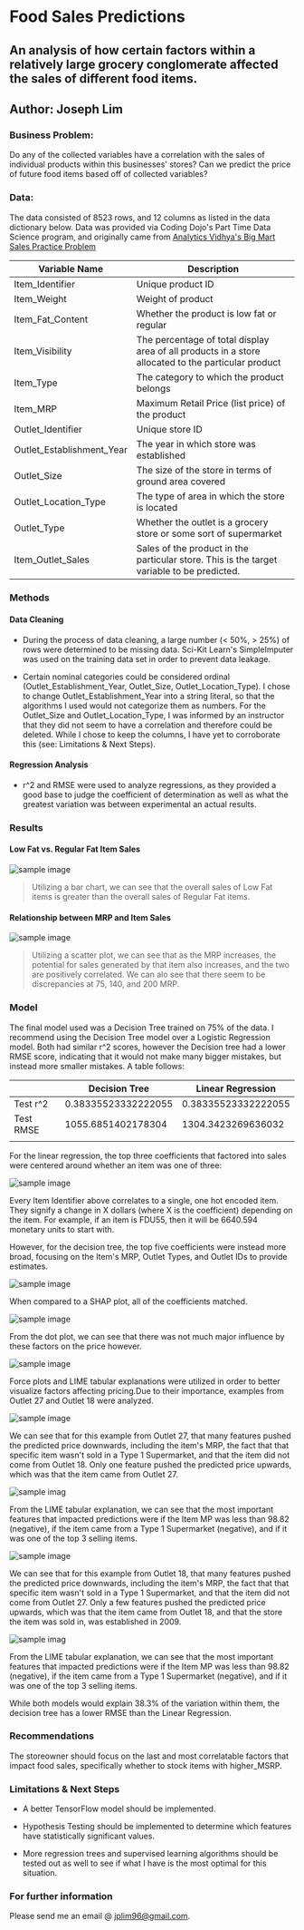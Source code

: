 # Food Sales Predictions

## An analysis of how certain factors within a relatively large grocery conglomerate affected the sales of different food items.

## Author: Joseph Lim

### Business Problem: 
Do any of the collected variables have a correlation with the sales of individual products within this businesses' stores? Can we predict the price of future food items based off of collected variables?

### Data:
The data consisted of 8523 rows, and 12 columns as listed in the data dictionary below. Data was provided via Coding Dojo's Part Time Data Science program, and originally came from [Analytics Vidhya's Big Mart Sales Practice Problem](https://https://datahack.analyticsvidhya.com/contest/practice-problem-big-mart-sales-iii/)

| Variable Name             | Description                                                                                         |
|---------------------------|-----------------------------------------------------------------------------------------------------|
| Item_Identifier           | Unique product ID                                                                                   |
| Item_Weight               | Weight of product                                                                                   |
| Item_Fat_Content          | Whether the product is low fat or regular                                                           |
| Item_Visibility           | The percentage of total display area of all products in a store allocated to the particular product |
| Item_Type                 | The category to which the product belongs                                                           |
| Item_MRP                  | Maximum Retail Price (list price) of the product                                                    |
| Outlet_Identifier         | Unique store ID                                                                                     |
| Outlet_Establishment_Year | The year in which store was established                                                             |
| Outlet_Size               | The size of the store in terms of ground area covered                                               |
| Outlet_Location_Type      | The type of area in which the store is located                                                      |
| Outlet_Type               | Whether the outlet is a grocery store or some sort of supermarket                                   |
| Item_Outlet_Sales         | Sales of the product in the particular store. This is the target variable to be predicted.          |

### Methods

#### Data Cleaning
* During the process of data cleaning, a large number (< 50%, > 25%) of rows were determined to be missing data. Sci-Kit Learn's SimpleImputer was used on the training data set in order to prevent data leakage. 

* Certain nominal categories could be considered ordinal (Outlet_Establishment_Year, Outlet_Size, Outlet_Location_Type). I chose to change Outlet_Establishment_Year into a string literal, so that the algorithms I used would not categorize them as numbers. For the Outlet_Size and Outlet_Location_Type, I was informed by an instructor that they did not seem to have a correlation and therefore could be deleted. While I chose to keep the columns, I have yet to corroborate this (see: Limitations & Next Steps).

#### Regression Analysis
* r^2 and RMSE were used to analyze regressions, as they provided a good base to judge the coefficient of determination as well as what the greatest variation was between experimental an actual results.

### Results

#### Low Fat vs. Regular Fat Item Sales
![sample image](images/LFvsRegularSales.png)

> Utilizing a bar chart, we can see that the overall sales of Low Fat items is greater than the overall sales of Regular Fat items.

#### Relationship between MRP and Item Sales
![sample image](images/RelationshipBetweenMRPAndItemSales.png)
> Utilizing a scatter plot, we can see that as the MRP increases, the potential for sales generated by that item also increases, and the two are positively correlated. We can alo see that there seem to be discrepancies at 75, 140, and 200 MRP.

### Model
The final model used was a Decision Tree trained on 75% of the data. I recommend using the Decision Tree model over a Logistic Regression model. Both had similar r^2 scores, however the Decision tree had a lower RMSE score, indicating that it would not make many bigger mistakes, but instead more smaller mistakes. A table follows:

|           | Decision Tree       | Linear Regression   |
|-----------|---------------------|---------------------|
| Test r^2  | 0.38335523332222055 | 0.38335523332222055 |
| Test RMSE | 1055.6851402178304  | 1304.3423269636032  |
|           |                     |                     |

For the linear regression, the top three coefficients that factored into sales were centered around whether an item was one of three:

![sample image](images/LineReg3MIF.png)

Every Item Identifier above correlates to a single, one hot encoded item. They signify a change in X dollars (where X is the coefficient) depending on the item. For example, if an item is FDU55, then it will be 6640.594 monetary units to start with.

However, for the decision tree, the top five coefficients were instead more broad, focusing on the Item's MRP, Outlet Types, and Outlet IDs to provide estimates.

![sample image](images/DecTree5MIF.png)

When compared to a SHAP plot, all of the coefficients matched.

![sample image](images/SHAPSummaryBar.png)

From the dot plot, we can see that there was not much major influence by these factors on the price however.

![sample image](images/SHAPSummaryDot.png)

Force plots and LIME tabular explanations were utilized in order to better visualize factors affecting pricing.Due to their importance, examples from Outlet 27 and Outlet 18 were analyzed.

![sample image](images/SHAPForce27.png)

We can see that for this example from Outlet 27, that many features pushed the predicted price downwards, including the item's MRP, the fact that that specific item wasn't sold in a Type 1 Supermarket, and that the item did not come from Outlet 18.
Only one feature pushed the predicted price upwards, which was that the item came from Outlet 27.

![sample imag](images/LIME27.png)

From the LIME tabular explanation, we can see that the most important features that impacted predictions were if the Item MP was less than 98.82 (negative), if the item came from a Type 1 Supermarket (negative), and if it was one of the top 3 selling items.

![sample image](images/SHAPForce18.png)

We can see that for this example from Outlet 18, that many features pushed the predicted price downwards, including the item's MRP, the fact that that specific item wasn't sold in a Type 1 Supermarket, and that the item did not come from Outlet 27.
Only a few features pushed the predicted price upwards, which was that the item came from Outlet 18, and that the store the item was sold in, was established in 2009.

![sample imag](images/LIME18.png)

From the LIME tabular explanation, we can see that the most important features that impacted predictions were if the Item MP was less than 98.82 (negative), if the item came from a Type 1 Supermarket (negative), and if it was one of the top 3 selling items.


While both models would explain 38.3% of the variation within them, the decision tree has a lower RMSE than the Linear Regression. 

### Recommendations

The storeowner should focus on the last and most correlatable factors that impact food sales, specifically whether to stock items with higher_MSRP.

### Limitations & Next Steps
* A better TensorFlow model should be implemented.

* Hypothesis Testing should be implemented to determine which features have statistically significant values.

* More regression trees and supervised learning algorithms should be tested out as well to see if what I have is the most optimal for this situation.

### For further information

Please send me an email @ jplim96@gmail.com. 
